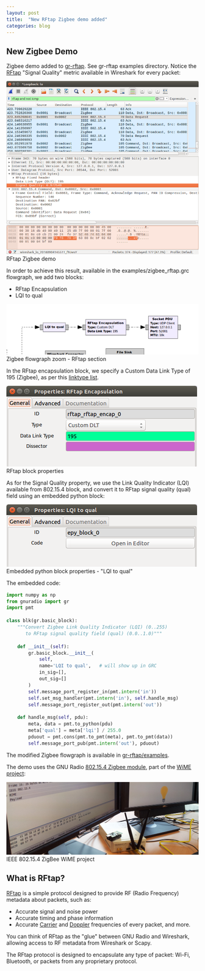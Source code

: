 ```yaml
---
layout: post
title:  "New RFtap Zigbee demo added"
categories: blog
---
```


## New Zigbee Demo

Zigbee demo added to [gr-rftap](https://github.com/rftap/gr-rftap). See gr-rftap examples directory. Notice the [RFtap](/) "Signal Quality" metric available in Wireshark for every packet:

<div class="imgcap">
<img src="/assets/zigbee/zigbee_rftap_wireshark.png">
<div class="thecap">RFtap Zigbee demo</div>
</div>

In order to achieve this result, available in the examples/zigbee_rftap.grc flowgraph, we add two blocks:

* RFtap Encapsulation
* LQI to qual

<div class="imgcap">
<img src="/assets/zigbee/zigbee_rftap_flowgraph.png">
<div class="thecap">Zigbee flowgraph zoom - RFtap section</div>
</div>

In the RFtap encapsulation block, we specify a Custom Data Link Type of 195 (Zigbee), as per this [linktype list](http://www.tcpdump.org/linktypes.html).

<div class="imgcap">
<img src="/assets/zigbee/rftap_block.png">
<div class="thecap">RFtap block properties</div>
</div>

As for the Signal Quality property, we use the Link Quality Indicator (LQI) available from 802.15.4 block, and convert it to RFtap signal quality (qual) field using an embedded python block:

<div class="imgcap">
<img src="/assets/zigbee/lqi_block.png">
<div class="thecap">Embedded python block properties - "LQI to qual"</div>
</div>

The embedded code:

```python
import numpy as np
from gnuradio import gr
import pmt

class blk(gr.basic_block):
    """Convert Zigbee Link Quality Indicator (LQI) (0..255) 
       to RFtap signal quality field (qual) (0.0..1.0)"""

    def __init__(self):
        gr.basic_block.__init__(
            self,
            name='LQI to qual',   # will show up in GRC
            in_sig=[],
            out_sig=[]
        )
        self.message_port_register_in(pmt.intern('in'))
        self.set_msg_handler(pmt.intern('in'), self.handle_msg)
        self.message_port_register_out(pmt.intern('out'))

    def handle_msg(self, pdu):
        meta, data = pmt.to_python(pdu)
        meta['qual'] = meta['lqi'] / 255.0
        pduout = pmt.cons(pmt.to_pmt(meta), pmt.to_pmt(data))
        self.message_port_pub(pmt.intern('out'), pduout)
```

The modified Zigbee flowgraph is available in [gr-rftap/examples](https://github.com/rftap/gr-rftap/tree/master/examples).

The demo uses the GNU Radio [802.15.4 Zigbee module](https://www.wime-project.net/features/#zigbee), part of the [WiME project](https://www.wime-project.net/):

<div class="imgcap">
<img src="/assets/zigbee/zigbee_rx_wime.png">
<div class="thecap">IEEE 802.15.4 ZigBee WiME project</div>
</div>

## What is RFtap?

[RFtap](/) is a simple protocol designed to provide RF (Radio Frequency) metadata about packets, such as:

* Accurate signal and noise power
* Accurate timing and phase information
* Accurate [Carrier](https://en.wikipedia.org/wiki/Carrier_frequency) and [Doppler](https://en.wikipedia.org/wiki/Doppler_effect) frequencies of every packet, and more.

You can think of RFtap as the "glue" between GNU Radio and Wireshark, allowing access to RF metadata from Wireshark or Scapy.

The RFtap protocol is designed to encapsulate any type of packet: Wi-Fi, Bluetooth, or packets from any proprietary protocol.
